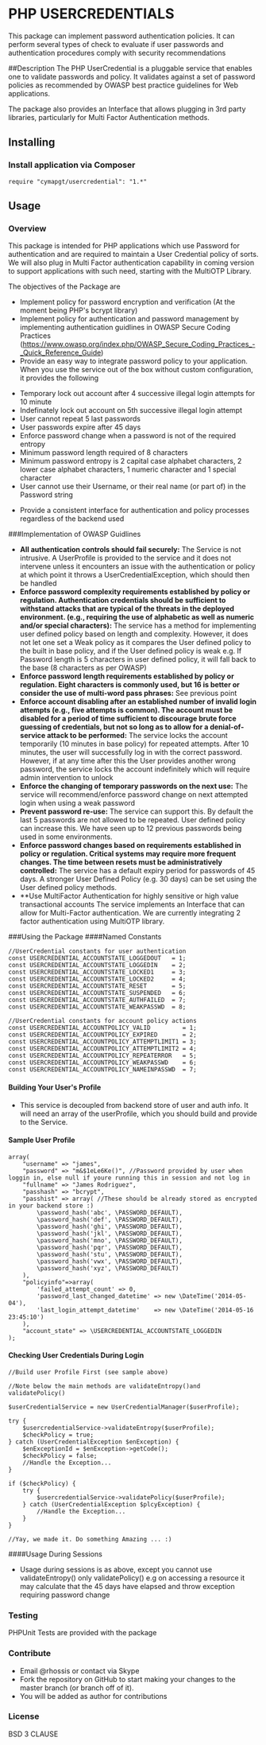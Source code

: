 # PHP USERCREDENTIALS
This package can implement password authentication policies. It can perform several types of check to evaluate if user passwords and authentication procedures comply with security recommendations

##Description
The PHP UserCredential is a pluggable service that enables one to validate 
passwords and policy. It validates against a set of password policies as recommended
by OWASP best practice guidelines for Web applications.

The package also provides an Interface that allows plugging in 3rd party
libraries, particularly for Multi Factor Authentication methods.

## Installing
### Install application via Composer

    require "cymapgt/usercredential": "1.*"

## Usage
### Overview
This package is intended for PHP applications which use Password for authentication and are
required to maintain a User Credential policy of sorts. We will also plug in Multi Factor authentication
capability in coming version to support applications with such need, starting with the MultiOTP Library.

The objectives of the Package are 

* Implement policy for password encryption and verification (At the moment being PHP's bcrypt library)
* Implement policy for authentication and password management by implementing authentication guidlines in 
  OWASP Secure Coding Practices (https://www.owasp.org/index.php/OWASP_Secure_Coding_Practices_-_Quick_Reference_Guide)
* Provide an easy way to integrate password policy to your application. When you use the service out of the box
   without custom configuration, it provides the following
 - Temporary lock out account after 4 successive illegal login attempts for 10 minute
 - Indefinately lock out account on 5th successive illegal login attempt
 - User cannot repeat 5 last passwords
 - User passwords expire after 45 days
 - Enforce password change when a password is not of the required entropy
 - Minimum password length required of 8 characters
 - Minimum password entropy is 2 capital case alphabet characters, 2 lower case alphabet characters, 1 numeric character and 1 special character
 - User cannot use their Username, or their real name (or part of) in the Password string
* Provide a consistent interface for authentication and policy processes regardless of the backend used

###Implementation of OWASP Guidlines

 * **All authentication controls should fail securely:** The Service is not intrusive. A UserProfile is provided to the service and it does not intervene unless it encounters an issue with the authentication or policy at which point it throws a UserCredentialException, which should then be handled
 * **Enforce password complexity requirements established by policy or regulation. Authentication credentials should be sufficient to withstand attacks that are typical of the threats in the deployed environment. (e.g., requiring the use of alphabetic as well as numeric and/or special characters):** The service has a method for implementing user defined policy based on length and complexity. However, it does not let one set a Weak policy as it compares the User defined policy to the built in base policy, and if the User defined policy is weak e.g. If Password length is 5 characters in user defined policy, it will fall back to the base (8 characters as per OWASP)
 * **Enforce password length requirements established by policy or regulation. Eight characters is commonly used, but 16 is better or consider the use of multi-word pass phrases:** See previous point
 * **Enforce account disabling after an established number of invalid login attempts (e.g., five attempts is common). The account must be disabled for a period of time sufficient to discourage brute force guessing of credentials, but not so long as to allow for a denial-of-service attack to be performed:** The service locks the account temporarily (10 minutes in base policy) for repeated attempts. After 10 minutes, the user will successfully log in with the correct password. However, if at any time after this the User provides another wrong password, the service locks the account indefinitely which will require admin intervention to unlock
 * **Enforce the changing of temporary passwords on the next use:** The service will recommend/enforce password change on next attempted login when using a weak password
 * **Prevent password re-use:** The service can support this. By default the last 5 passwords are not allowed to be repeated. User defined policy can increase this. We have seen up to 12 previous passwords being used in some environments.
 * **Enforce password changes based on requirements established in policy or regulation. Critical systems may require more frequent changes. The time between resets must be administratively controlled:** The service has a default expiry period for passwords of 45 days. A stronger User Defined Policy (e.g. 30 days) can be set using the User defined policy methods.
 * **Use MultiFactor Authentication for highly sensitive or high value transactional accounts The service implements an Interface that can allow for Multi-Factor authentication. We are currently integrating 2 factor authentication using MultiOTP library.

###Using the Package
####Named Constants

    //UserCredential constants for user authentication
    const USERCREDENTIAL_ACCOUNTSTATE_LOGGEDOUT   = 1;
    const USERCREDENTIAL_ACCOUNTSTATE_LOGGEDIN    = 2;
    const USERCREDENTIAL_ACCOUNTSTATE_LOCKED1     = 3;
    const USERCREDENTIAL_ACCOUNTSTATE_LOCKED2     = 4;
    const USERCREDENTIAL_ACCOUNTSTATE_RESET       = 5;
    const USERCREDENTIAL_ACCOUNTSTATE_SUSPENDED   = 6;
    const USERCREDENTIAL_ACCOUNTSTATE_AUTHFAILED  = 7;
    const USERCREDENTIAL_ACCOUNTSTATE_WEAKPASSWD  = 8;

    //UserCredential constants for account policy actions
    const USERCREDENTIAL_ACCOUNTPOLICY_VALID         = 1;
    const USERCREDENTIAL_ACCOUNTPOLICY_EXPIRED       = 2;
    const USERCREDENTIAL_ACCOUNTPOLICY_ATTEMPTLIMIT1 = 3;
    const USERCREDENTIAL_ACCOUNTPOLICY_ATTEMPTLIMIT2 = 4;
    const USERCREDENTIAL_ACCOUNTPOLICY_REPEATERROR   = 5;
    const USERCREDENTIAL_ACCOUNTPOLICY_WEAKPASSWD    = 6;
    const USERCREDENTIAL_ACCOUNTPOLICY_NAMEINPASSWD  = 7;

#### Building Your User's Profile
 * This service is decoupled from backend store of user and auth info. It will need an array of the userProfile,
   which you should build and provide to the Service.
 
#### Sample User Profile 
    array(
        "username" => "james",
        "password" => "m&$1eLe6Ke()", //Password provided by user when loggin in, else null if youre running this in session and not log in
        "fullname" => "James Rodriguez",
        "passhash" => "bcrypt",
        "passhist" => array( //These should be already stored as encrypted in your backend store :)
            \password_hash('abc', \PASSWORD_DEFAULT),
            \password_hash('def', \PASSWORD_DEFAULT),
            \password_hash('ghi', \PASSWORD_DEFAULT),
            \password_hash('jkl', \PASSWORD_DEFAULT),
            \password_hash('mno', \PASSWORD_DEFAULT),
            \password_hash('pqr', \PASSWORD_DEFAULT),
            \password_hash('stu', \PASSWORD_DEFAULT),
            \password_hash('vwx', \PASSWORD_DEFAULT),
            \password_hash('xyz', \PASSWORD_DEFAULT)
        ),
        "policyinfo"=>array(
            'failed_attempt_count' => 0,
            'password_last_changed_datetime' => new \DateTime('2014-05-04'),
            'last_login_attempt_datetime'    => new \DateTime('2014-05-16 23:45:10')
        ),
        "account_state" => \USERCREDENTIAL_ACCOUNTSTATE_LOGGEDIN
    );

#### Checking User Credentials During Login
    //Build user Profile First (see sample above)

    //Note below the main methods are validateEntropy()and validatePolicy()

    $userCredentialService = new UserCredentialManager($userProfile);

    try {
        $usercredentialService->validateEntropy($userProfile);
        $checkPolicy = true;
    } catch (UserCredentialException $enException) {
        $enExceptionId = $enException->getCode();
        $checkPolicy = false;
        //Handle the Exception...
    }

    if ($checkPolicy) {
        try {
            $usercredentialService->validatePolicy($userProfile);
        } catch (UserCredentialException $plcyException) {
            //Handle the Exception...
        }
    }

    //Yay, we made it. Do something Amazing ... :)


####Usage During Sessions
 * Usage during sessions is as above, except you cannot use validateEntropy() only validatePolicy() e.g on accessing a resource it may calculate
that the 45 days have elapsed and throw exception requiring password change

### Testing
PHPUnit Tests are provided with the package


### Contribute
* Email @rhossis or contact via Skype
* Fork the repository on GitHub to start making your changes to the master branch (or branch off of it).
* You will be added as author for contributions

### License
BSD 3 CLAUSE
